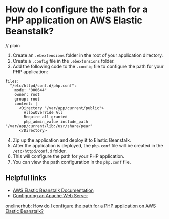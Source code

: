 # How do I configure the path for a PHP application on AWS Elastic Beanstalk?
// plain

1. Create an `.ebextensions` folder in the root of your application directory.
2. Create a `.config` file in the `.ebextensions` folder.
3. Add the following code to the `.config` file to configure the path for your PHP application:

```
files:
  "/etc/httpd/conf.d/php.conf":
    mode: "000644"
    owner: root
    group: root
    content: |
      <Directory "/var/app/current/public">
        AllowOverride All
        Require all granted
        php_admin_value include_path "/var/app/current/lib:/usr/share/pear"
      </Directory>
```

4. Zip up the application and deploy it to Elastic Beanstalk.
5. After the application is deployed, the `php.conf` file will be created in the `/etc/httpd/conf.d` folder.
6. This will configure the path for your PHP application.
7. You can view the path configuration in the `php.conf` file.

## Helpful links
- [AWS Elastic Beanstalk Documentation](https://docs.aws.amazon.com/elasticbeanstalk/latest/dg/Welcome.html)
- [Configuring an Apache Web Server](https://docs.aws.amazon.com/elasticbeanstalk/latest/dg/ebextensions-apache.html)

onelinerhub: [How do I configure the path for a PHP application on AWS Elastic Beanstalk?](https://onelinerhub.com/php-elastica/how-do-i-configure-the-path-for-a-php-application-on-aws-elastic-beanstalk)